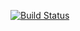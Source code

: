 [![Build Status](https://travis-ci.org/wekuume/wekuume.com.svg?branch=master)](https://travis-ci.org/wekuume/wekuume.com)
